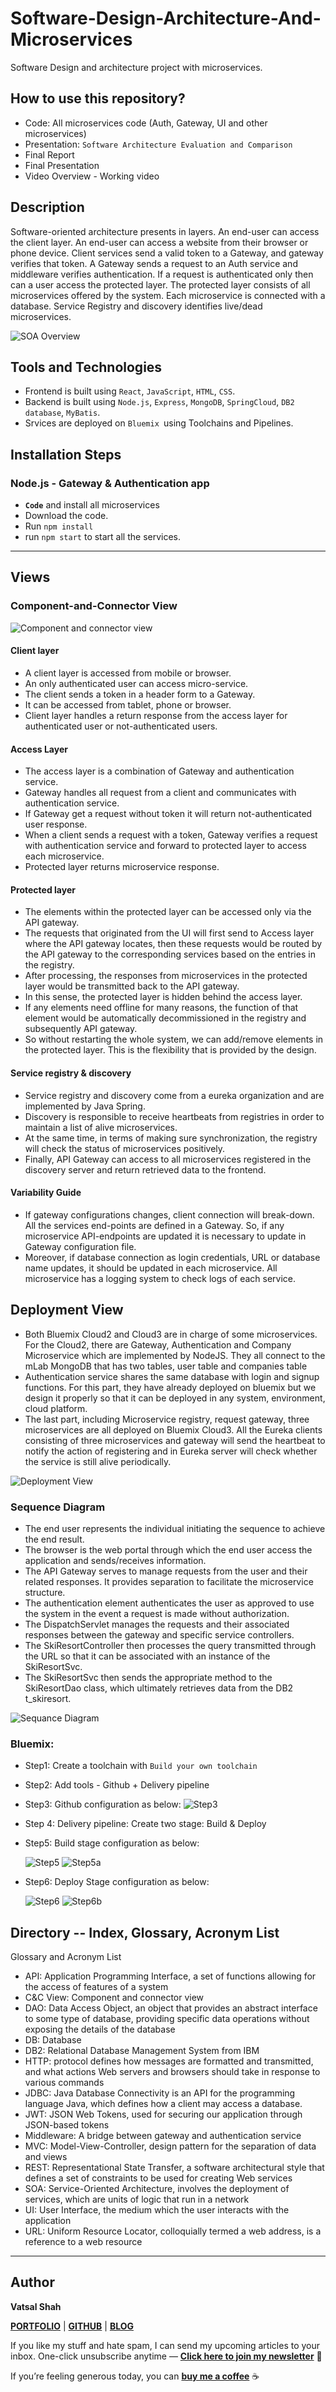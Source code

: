 # Software-Design-Architecture-And-Microservices
Software Design and architecture project with microservices. 

## How to use this repository?

- Code: All microservices code (Auth, Gateway, UI and other microservices)
- Presentation: `Software Architecture Evaluation and Comparison`
- Final Report
- Final Presentation
- Video Overview - Working video

## Description

Software-oriented architecture presents in layers. An end-user can access the client layer. An end-user can access a website from their browser or phone device. Client services send a valid token to a Gateway, and gateway verifies that token. A Gateway sends a request to an Auth service and middleware verifies authentication. If a request is authenticated only then can a user access the protected layer. The protected layer consists of all microservices offered by the system. Each microservice is connected with a database. Service Registry and discovery identifies live/dead microservices.

![SOA Overview](./images/soa.jpg)

## Tools and Technologies

- Frontend is built using `React`, `JavaScript`, `HTML`, `CSS`. 
- Backend is built using `Node.js`, `Express`, `MongoDB`, `SpringCloud`, `DB2 database`, `MyBatis`. 
- Srvices are deployed on `Bluemix `using Toolchains and Pipelines.

## Installation Steps

### Node.js - Gateway & Authentication app
- **`Code`** and install all microservices
- Download the code. 
- Run `npm install`
- run `npm start` to start all the services.

<hr/>

## Views

### Component-and-Connector View

![Component and connector view](./images/component-and-connector.png)

#### Client layer
- A client layer is accessed from mobile or browser. 
- An only authenticated user can access micro-service. 
- The client sends a token in a header form to a Gateway. 
- It can be accessed from tablet, phone or browser. 
- Client layer handles a return response from the access layer for authenticated user or not-authenticated users.

#### Access Layer
- The access layer is a combination of Gateway and authentication service. 
- Gateway handles all request from a client and communicates with authentication service. 
- If Gateway get a request without token it will return not-authenticated user response. 
- When a client sends a request with a token, Gateway verifies a request with authentication service and forward to protected layer to access each microservice. 
- Protected layer returns microservice response.

#### Protected layer
- The elements within the protected layer can be accessed only via the API gateway. 
- The requests that originated from the UI will first send to Access layer where the API gateway locates, then these requests would be routed by the API gateway to the corresponding services based on the entries in the registry. 
- After processing, the responses from microservices in the protected layer would be transmitted back to the API gateway. 
- In this sense, the protected layer is hidden behind the access layer. 
- If any elements need offline for many reasons, the function of that element would be automatically decommissioned in the registry and subsequently API gateway. 
- So without restarting the whole system, we can add/remove elements in the protected layer. This is the flexibility that is provided by the design.

#### Service registry & discovery
- Service registry and discovery come from a eureka organization and are implemented by Java Spring. 
- Discovery is responsible to receive heartbeats from registries in order to maintain a list of alive microservices. 
- At the same time, in terms of making sure synchronization, the registry will check the status of microservices positively. 
- Finally, API Gateway can access to all microservices registered in the discovery server and return retrieved data to the frontend.

#### Variability Guide
- If gateway configurations changes, client connection will break-down. All the services end-points are defined in a Gateway. So, if any microservice API-endpoints are updated it is necessary to update in Gateway configuration file. 
- Moreover, if database connection as login credentials, URL or database name updates, it should be updated in each microservice. All microservice has a logging system to check logs of each service. 

## Deployment View

- Both Bluemix Cloud2 and Cloud3 are in charge of some microservices. For the Cloud2, there are Gateway, Authentication and Company Microservice which are implemented by NodeJS. They all connect to the mLab MongoDB that has two tables, user table and companies table
- Authentication service shares the same database with login and signup functions. For this part, they have already deployed on bluemix but we design it properly so that it can be deployed in any system, environment, cloud platform. 
- The last part, including Microservice registry, request gateway, three microservices are all deployed on Bluemix Cloud3. All the Eureka clients consisting of three microservices and gateway will send the heartbeat to notify the action of registering and in Eureka server will check whether the service is still alive periodically.  

![Deployment View](./images/deployment-view.png)

### Sequence Diagram

- The end user represents the individual initiating the sequence to achieve the end result.
- The browser is the web portal through which the end user access the application and sends/receives information.
- The API Gateway serves to manage requests from the user and their related responses. It provides separation to facilitate the microservice structure.
- The authentication element authenticates the user as approved to use the system in the event a request is made without authorization.
- The DispatchServlet manages the requests and their associated responses between the gateway and specific service controllers.
- The SkiResortController then processes the query transmitted through the URL so that it can be associated with an instance of the SkiResortSvc.
- The SkiResortSvc then sends the appropriate method to the SkiResortDao class, which ultimately retrieves data from the DB2 t_skiresort.

![Sequance Diagram](./images/sequence-diagram.png)

### Bluemix:
- Step1: Create a toolchain with `Build your own toolchain`
- Step2: Add tools - Github + Delivery pipeline
- Step3: Github configuration as below:
    ![Step3](./images/bluemix-step3.png)

- Step 4: Delivery pipeline: Create two stage: Build & Deploy
- Step5: Build stage configuration as below:

    ![Step5](./images/bluemix-step5.png)
    ![Step5a](./images/bluemix-step5a.png)

- Step6: Deploy Stage configuration as below:
    
    ![Step6](./images/bluemix-step6a.png)
    ![Step6b](./images/bluemix-step6b.png)

## Directory -- Index, Glossary, Acronym List

Glossary and Acronym List 
-	API: Application Programming Interface, a set of functions allowing for the access of features of a system
-	C&C View: Component and connector view
-	DAO: Data Access Object, an object that provides an abstract interface to some type of database, providing specific data operations without exposing the details of the database
-	DB: Database
-	DB2: Relational Database Management System from IBM 
-	HTTP: protocol defines how messages are formatted and transmitted, and what actions Web servers and browsers should take in response to various commands
-	JDBC: Java Database Connectivity is an API for the programming language Java, which defines how a client may access a database.
-	JWT: JSON Web Tokens, used for securing our application through JSON-based tokens
-	Middleware: A bridge between gateway and authentication service
-	MVC: Model-View-Controller, design pattern for the separation of data and views
-	REST: Representational State Transfer, a software architectural style that defines a set of constraints to be used for creating Web services 
-	SOA: Service-Oriented Architecture, involves the deployment of services, which are units of logic that run in a network
-	UI: User Interface, the medium which the user interacts with the application
-	URL: Uniform Resource Locator, colloquially termed a web address, is a reference to a web resource

<hr/>

## Author

**Vatsal Shah**

[**PORTFOLIO**](https://vatsalshah.in) | [**GITHUB**](https://github.com/vatsal2210) | [**BLOG**](https://vatsalshah.in/blog)

If you like my stuff and hate spam, I can send my upcoming articles to your inbox. One-click unsubscribe anytime — [**Click here to join my newsletter**](https://vatsalshah.substack.com/subscribe) 💌

If you’re feeling generous today, you can [**buy me a coffee**](https://www.buymeacoffee.com/vatsalshah) ☕
